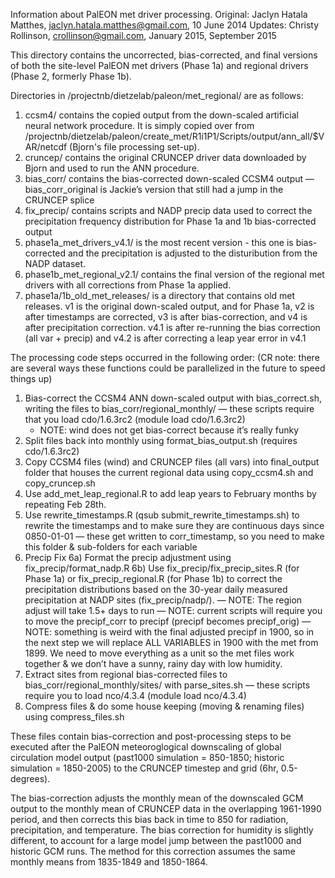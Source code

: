 Information about PalEON met driver processing.
Original: Jaclyn Hatala Matthes, jaclyn.hatala.matthes@gmail.com, 10 June 2014
Updates: Christy Rollinson, crollinson@gmail.com, January 2015, September 2015

This directory contains the uncorrected, bias-corrected, and final versions of both the site-level PalEON 
met drivers (Phase 1a) and regional drivers (Phase 2, formerly Phase 1b). 

Directories in /projectnb/dietzelab/paleon/met_regional/ are as follows:
1. ccsm4/ contains the copied output from the down-scaled artificial neural network procedure. 
It is simply copied over from /projectnb/dietzelab/paleon/create_met/R1i1P1/Scripts/output/ann_all/$VAR/netcdf 
(Bjorn's file processing set-up).
2. cruncep/ contains the original CRUNCEP driver data downloaded by Bjorn and used to run the ANN procedure.
3. bias_corr/ contains the bias-corrected down-scaled CCSM4 output 
	— bias_corr_original is Jackie’s version that still had a jump in the CRUNCEP splice
4. fix_precip/ contains scripts and NADP precip data used to correct the precipitation frequency distribution 
for Phase 1a and 1b bias-corrected output
5. phase1a_met_drivers_v4.1/ is the most recent version - this one is bias-corrected and the precipitation is 
   adjusted to the disturibution from the NADP dataset.
6. phase1b_met_regional_v2.1/ contains the final version of the regional met drivers with all corrections from 
   Phase 1a applied.
7. phase1a/1b_old_met_releases/ is a directory that contains old met releases. v1 is the original down-scaled output, 
   and for Phase 1a, v2 is after timestamps are corrected, v3 is after bias-correction, and v4 is after precipitation 
   correction.  v4.1 is after re-running the bias correction (all var + precip) and v4.2 is after correcting a leap 
   year error in v4.1

The processing code steps occurred in the following order:
(CR note: there are several ways these functions could be parallelized in the future to speed things up)
1. Bias-correct the CCSM4 ANN down-scaled output with bias_correct.sh, writing the files to bias_corr/regional_monthly/
	— these scripts require that you load cdo/1.6.3rc2  (module load cdo/1.6.3rc2)
	- NOTE: wind does not get bias-correct because it’s really funky
2. Split files back into monthly using format_bias_output.sh (requires cdo/1.6.3rc2)
3. Copy CCSM4 files (wind) and CRUNCEP files (all vars) into final_output folder that houses the current regional data using copy_ccsm4.sh and copy_cruncep.sh
4. Use add_met_leap_regional.R to add leap years to February months by repeating Feb 28th.
5. Use rewrite_timestamps.R (qsub submit_rewrite_timestamps.sh) to rewrite the timestamps and to make sure they are continuous days since 0850-01-01
	— these get written to corr_timestamp, so you need to make this folder & sub-folders for each variable
6. Precip Fix
	6a) Format the precip adjustment using fix_precip/format_nadp.R
	6b) Use fix_precip/fix_precip_sites.R (for Phase 1a) or fix_precip_regional.R (for Phase 1b) to correct the 
precipitation distributions based on the 30-year daily measured precipitation at NADP sites (fix_precip/nadp/).
	— NOTE: The region adjust will take 1.5+ days to run
	— NOTE: current scripts will require you to move the precipf_corr to precipf (precipf becomes precipf_orig) 
	— NOTE: something is weird with the final adjusted precipf in 1900, so in the next step we will replace ALL VARIABLES in 1900 with the met from 1899.  We need to move everything as a unit so the met files work together & we don’t have a sunny, rainy day with low humidity.
7. Extract sites from regional bias-corrected files to bias_corr/regional_monthly/sites/ with parse_sites.sh
	 — these scripts require you to load nco/4.3.4 (module load nco/4.3.4)
8. Compress files & do some house keeping (moving & renaming files) using compress_files.sh



These files contain bias-correction and post-processing steps to be executed after the PalEON meteoroglogical downscaling of global 
circulation model output (past1000 simulation = 850-1850; historic simulation = 1850-2005) to the CRUNCEP timestep and grid (6hr, 0.5-degrees). 


The bias-correction adjusts the monthly mean of the downscaled GCM output to the monthly mean of CRUNCEP data in the overlapping 1961-1990 
period, and then corrects this bias back in time to 850 for radiation, precipitation, and temperature. The bias correction for humidity is 
slightly different, to account for a large model jump between the past1000 and historic GCM runs. The method for this correction assumes the 
same monthly means from 1835-1849 and 1850-1864. 

